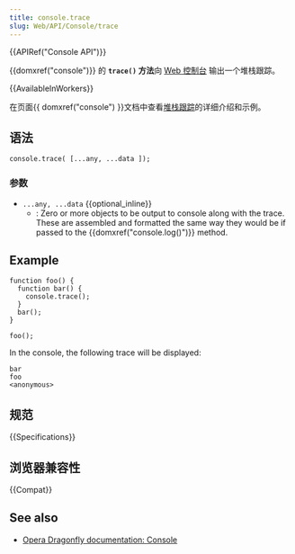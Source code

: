 ```yaml
---
title: console.trace
slug: Web/API/Console/trace
---
```

{{APIRef("Console API")}}

{{domxref("console")}} 的 **`trace()` 方法**向 [Web 控制台](/zh-CN/Tools/Web_Console) 输出一个堆栈跟踪。

{{AvailableInWorkers}}

在页面{{ domxref("console") }}文档中查看[堆栈跟踪](/zh-CN/docs/Web/API/console#堆栈跟踪)的详细介绍和示例。

## 语法

```plain
console.trace( [...any, ...data ]);
```

### 参数

- `...any, ...data` {{optional_inline}}
  - : Zero or more objects to be output to console along with the trace. These are assembled and formatted the same way they would be if passed to the {{domxref("console.log()")}} method.

## Example

```plain
function foo() {
  function bar() {
    console.trace();
  }
  bar();
}

foo();
```

In the console, the following trace will be displayed:

```plain
bar
foo
<anonymous>
```

## 规范

{{Specifications}}

## 浏览器兼容性

{{Compat}}

## See also

- [Opera Dragonfly documentation: Console](http://www.opera.com/dragonfly/documentation/console/)
